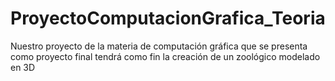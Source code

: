 # ProyectoComputacionGrafica_Teoria
Nuestro proyecto de la materia de computación gráfica que se presenta como proyecto final tendrá como fin la creación de un zoológico modelado en 3D
